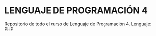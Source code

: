 LENGUAJE DE PROGRAMACIÓN 4
==========================

Repositorio de todo el curso de Lenguaje de Programación 4.
Lenguaje: PHP
